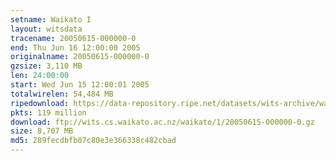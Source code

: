 ```yaml
---
setname: Waikato I
layout: witsdata
tracename: 20050615-000000-0
end: Thu Jun 16 12:00:00 2005
originalname: 20050615-000000-0
gzsize: 3,110 MB
len: 24:00:00
start: Wed Jun 15 12:00:01 2005
totalwirelen: 54,484 MB
ripedownload: https://data-repository.ripe.net/datasets/wits-archive/waikato/1/20050615-000000-0.gz
pkts: 119 million
download: ftp://wits.cs.waikato.ac.nz/waikato/1/20050615-000000-0.gz
size: 8,707 MB
md5: 289fecdbfb07c80e3e366338c482cbad
---
```


